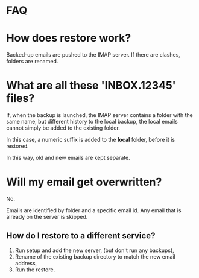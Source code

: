 # FAQ

# How does restore work?

Backed-up emails are pushed to the IMAP server.
If there are clashes, folders are renamed.

# What are all these 'INBOX.12345' files?

If, when the backup is launched, the IMAP server contains a folder with
the same name, but different history to the local backup, the local
emails cannot simply be added to the existing folder.

In this case, a numeric suffix is added to the **local** folder,
before it is restored.

In this way, old and new emails are kept separate.

# Will my email get overwritten?

No.

Emails are identified by folder and a specific email id. Any email that
is already on the server is skipped.

## How do I restore to a different service?

1. Run setup and add the new server, (but don't run any backups),
2. Rename of the existing backup directory to match the new email address,
3. Run the restore.
